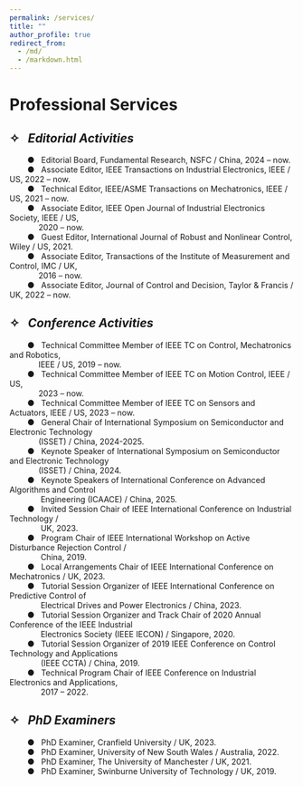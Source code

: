 ```yaml
---
permalink: /services/
title: ""
author_profile: true
redirect_from: 
  - /md/
  - /markdown.html
---
```


# Professional Services

## ✧ &nbsp;&nbsp;*Editorial Activities*


  &nbsp;&nbsp;&nbsp;&nbsp;&nbsp;&nbsp;&nbsp;&nbsp;● &nbsp;&nbsp;Editorial Board, Fundamental Research, NSFC / China, 2024 – now.<br>
  &nbsp;&nbsp;&nbsp;&nbsp;&nbsp;&nbsp;&nbsp;&nbsp;● &nbsp;&nbsp;Associate Editor, IEEE Transactions on Industrial Electronics, IEEE / US, 2022 – now.<br>
  &nbsp;&nbsp;&nbsp;&nbsp;&nbsp;&nbsp;&nbsp;&nbsp;● &nbsp;&nbsp;Technical Editor, IEEE/ASME Transactions on Mechatronics, IEEE / US, 2021 – now.<br>
  &nbsp;&nbsp;&nbsp;&nbsp;&nbsp;&nbsp;&nbsp;&nbsp;● &nbsp;&nbsp;Associate Editor, IEEE Open Journal of Industrial Electronics Society, IEEE / US,<br>
  &nbsp;&nbsp;&nbsp;&nbsp;&nbsp;&nbsp;&nbsp;&nbsp;&nbsp;&nbsp;&nbsp;&nbsp;&nbsp;2020 – now.<br>
  &nbsp;&nbsp;&nbsp;&nbsp;&nbsp;&nbsp;&nbsp;&nbsp;● &nbsp;&nbsp;Guest Editor, International Journal of Robust and Nonlinear Control, Wiley / US, 2021.<br>
  &nbsp;&nbsp;&nbsp;&nbsp;&nbsp;&nbsp;&nbsp;&nbsp;● &nbsp;&nbsp;Associate Editor, Transactions of the Institute of Measurement and Control, IMC / UK,<br>
  &nbsp;&nbsp;&nbsp;&nbsp;&nbsp;&nbsp;&nbsp;&nbsp;&nbsp;&nbsp;&nbsp;&nbsp;&nbsp;2016 – now.<br>
  &nbsp;&nbsp;&nbsp;&nbsp;&nbsp;&nbsp;&nbsp;&nbsp;● &nbsp;&nbsp;Associate Editor, Journal of Control and Decision, Taylor & Francis / UK, 2022 – now.<br>

## ✧ &nbsp;&nbsp;*Conference Activities*

  &nbsp;&nbsp;&nbsp;&nbsp;&nbsp;&nbsp;&nbsp;&nbsp;● &nbsp;&nbsp;Technical Committee Member of IEEE TC on Control, Mechatronics and Robotics, <br>
  &nbsp;&nbsp;&nbsp;&nbsp;&nbsp;&nbsp;&nbsp;&nbsp;&nbsp;&nbsp;&nbsp;&nbsp;&nbsp;IEEE / US, 2019 – now.<br>
  &nbsp;&nbsp;&nbsp;&nbsp;&nbsp;&nbsp;&nbsp;&nbsp;● &nbsp;&nbsp;Technical Committee Member of IEEE TC on Motion Control, IEEE / US,<br>
  &nbsp;&nbsp;&nbsp;&nbsp;&nbsp;&nbsp;&nbsp;&nbsp;&nbsp;&nbsp;&nbsp;&nbsp;&nbsp;2023 – now.<br>
  &nbsp;&nbsp;&nbsp;&nbsp;&nbsp;&nbsp;&nbsp;&nbsp;● &nbsp;&nbsp;Technical Committee Member of IEEE TC on Sensors and Actuators, IEEE / US, 2023 – now. <br>
  &nbsp;&nbsp;&nbsp;&nbsp;&nbsp;&nbsp;&nbsp;&nbsp;● &nbsp;&nbsp;General Chair of International Symposium on Semiconductor and Electronic Technology<br>
  &nbsp;&nbsp;&nbsp;&nbsp;&nbsp;&nbsp;&nbsp;&nbsp;&nbsp;&nbsp;&nbsp;&nbsp;&nbsp;(ISSET) / China, 2024-2025.<br>
  &nbsp;&nbsp;&nbsp;&nbsp;&nbsp;&nbsp;&nbsp;&nbsp;● &nbsp;&nbsp;Keynote Speaker of International Symposium on Semiconductor and Electronic Technology<br>
  &nbsp;&nbsp;&nbsp;&nbsp;&nbsp;&nbsp;&nbsp;&nbsp;&nbsp;&nbsp;&nbsp;&nbsp;&nbsp;(ISSET) / China, 2024.<br>
  &nbsp;&nbsp;&nbsp;&nbsp;&nbsp;&nbsp;&nbsp;&nbsp;● &nbsp;&nbsp;Keynote Speakers of International Conference on Advanced Algorithms and Control<br> 
  &nbsp;&nbsp;&nbsp;&nbsp;&nbsp;&nbsp;&nbsp;&nbsp;&nbsp;&nbsp;&nbsp;&nbsp;&nbsp; Engineering (ICAACE) / China, 2025.<br>
  &nbsp;&nbsp;&nbsp;&nbsp;&nbsp;&nbsp;&nbsp;&nbsp;● &nbsp;&nbsp;Invited Session Chair of IEEE International Conference on Industrial Technology /<br>
  &nbsp;&nbsp;&nbsp;&nbsp;&nbsp;&nbsp;&nbsp;&nbsp;&nbsp;&nbsp;&nbsp;&nbsp;&nbsp; UK, 2023.  <br>
  &nbsp;&nbsp;&nbsp;&nbsp;&nbsp;&nbsp;&nbsp;&nbsp;● &nbsp;&nbsp;Program Chair of IEEE International Workshop on Active Disturbance Rejection Control /<br>
  &nbsp;&nbsp;&nbsp;&nbsp;&nbsp;&nbsp;&nbsp;&nbsp;&nbsp;&nbsp;&nbsp;&nbsp;&nbsp; China, 2019.  <br>
  &nbsp;&nbsp;&nbsp;&nbsp;&nbsp;&nbsp;&nbsp;&nbsp;● &nbsp;&nbsp;Local Arrangements Chair of IEEE International Conference on Mechatronics / UK, 2023.<br>
  &nbsp;&nbsp;&nbsp;&nbsp;&nbsp;&nbsp;&nbsp;&nbsp;● &nbsp;&nbsp;Tutorial Session Organizer of IEEE International Conference on Predictive Control of<br>
  &nbsp;&nbsp;&nbsp;&nbsp;&nbsp;&nbsp;&nbsp;&nbsp;&nbsp;&nbsp;&nbsp;&nbsp;&nbsp; Electrical Drives and Power Electronics / China, 2023.<br>
  &nbsp;&nbsp;&nbsp;&nbsp;&nbsp;&nbsp;&nbsp;&nbsp;● &nbsp;&nbsp;Tutorial Session Organizer and Track Chair of 2020 Annual Conference of the IEEE Industrial<br>
  &nbsp;&nbsp;&nbsp;&nbsp;&nbsp;&nbsp;&nbsp;&nbsp;&nbsp;&nbsp;&nbsp;&nbsp;&nbsp; Electronics Society (IEEE IECON) / Singapore, 2020.<br>
  &nbsp;&nbsp;&nbsp;&nbsp;&nbsp;&nbsp;&nbsp;&nbsp;● &nbsp;&nbsp;Tutorial Session Organizer of 2019 IEEE Conference on Control Technology and Applications<br>
  &nbsp;&nbsp;&nbsp;&nbsp;&nbsp;&nbsp;&nbsp;&nbsp;&nbsp;&nbsp;&nbsp;&nbsp;&nbsp; (IEEE CCTA) / China, 2019.<br>
  &nbsp;&nbsp;&nbsp;&nbsp;&nbsp;&nbsp;&nbsp;&nbsp;● &nbsp;&nbsp;Technical Program Chair of IEEE Conference on Industrial Electronics and Applications,<br>
  &nbsp;&nbsp;&nbsp;&nbsp;&nbsp;&nbsp;&nbsp;&nbsp;&nbsp;&nbsp;&nbsp;&nbsp;&nbsp; 2017 – 2022.<br>

## ✧ &nbsp;&nbsp;*PhD Examiners*

  &nbsp;&nbsp;&nbsp;&nbsp;&nbsp;&nbsp;&nbsp;&nbsp;● &nbsp;&nbsp;PhD Examiner, Cranfield University / UK, 2023.<br>
  &nbsp;&nbsp;&nbsp;&nbsp;&nbsp;&nbsp;&nbsp;&nbsp;● &nbsp;&nbsp;PhD Examiner, University of New South Wales / Australia, 2022.<br>
  &nbsp;&nbsp;&nbsp;&nbsp;&nbsp;&nbsp;&nbsp;&nbsp;● &nbsp;&nbsp;PhD Examiner, The University of Manchester / UK, 2021.<br>
  &nbsp;&nbsp;&nbsp;&nbsp;&nbsp;&nbsp;&nbsp;&nbsp;● &nbsp;&nbsp;PhD Examiner, Swinburne University of Technology / UK, 2019.<br>


